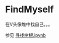 # FindMyself
在V头像堆中找自己。。。

参见 [寻找树根.ipynb](https://github.com/shugen002/FindMyself/blob/master/寻找树根.ipynb)
